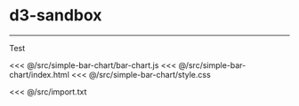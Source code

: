 # d3-sandbox
---

Test

<ScriptEditor>
<<< @/src/simple-bar-chart/bar-chart.js
<<< @/src/simple-bar-chart/index.html
<<< @/src/simple-bar-chart/style.css
</ScriptEditor>

<<< @/src/import.txt

